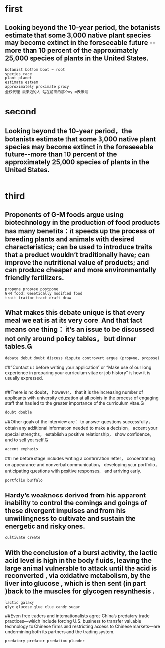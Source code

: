 # first

## Looking beyond the 10-year period, the botanists estimate that some 3,000 native plant species may become extinct in the foreseeable future -- more than 10 percent of the approximately 25,000 species of plants in the United States.
```
botanist bottom boot ~ root
species race 
plant planet
estimate esteem
approximately proximate proxy 
全权代理 最亲近的人 站在前面的那个xy m表示最
```

# second
## Looking beyond the 10-year period，the botanists estimate that some 3,000 native plant species may become extinct in the foreseeable future--more than 10 percent of the approximately 25,000 species of plants in the United States.
```

```

# third
## Proponents of G-M foods argue using biotechnology in the production of food products has many benefits：it speeds up the process of breeding plants and animals with desired characteristics; can be used to introduce traits that a product wouldn‘t traditionally have; can improve the nutritional value of products; and can produce cheaper and more environmentally friendly fertilizers.
```
propone propose postpone
G-M food: Genetically modified food
trait traitor tract draft draw 
```

## What makes this debate unique is that every meal we eat is at its very core. And that fact means one thing： it‘s an issue to be discussed not only around policy tables， but dinner tables.
```
debate debut doubt discuss dispute controvert argue (propone, propose)
```
##“Contact us before writing your application” or “Make use of our long experience in preparing your curriculum vitae or job history” is how it is usually expressed.
```
```
##There is no doubt， however， that it is the increasing number of applicants with university education at all points in the process of engaging staff that has led to the greater importance of the curriculum vitae.
```
doubt double
```
##Other goals of the interview are： to answer questions successfully， obtain any additional information needed to make a decision， accent your special strengths， establish a positive relationship， show confidence， and to sell yourself.
```
accent emphasis
```
##The before stage includes writing a confirmation letter， concentrating on appearance and nonverbal communication， developing your portfolio， anticipating questions with positive responses， and arriving early.
```
portfolio buffalo
```

## Hardy’s weakness derived from his apparent inability to control the comings and goings of these divergent impulses and from his unwillingness to cultivate and sustain the energetic and risky ones.
```
cultivate create
```
## With the conclusion of a burst activity, the lactic acid level is high in the body fluids, leaving the large animal vulnerable to attack until the acid is reconverted , via oxidative metabolism, by the liver into glucose , which is then sent (in part )back to the muscles for glycogen resynthesis .
```
lactic galaxy
glyc glucose glue clue candy sugar
```
##Even free traders and internationalists agree China’s predatory trade practices—which include forcing U.S. business to transfer valuable technology to Chinese firms and restricting access to Chinese markets—are undermining both its partners and the trading system.
```
predatory predator predation plunder
```

